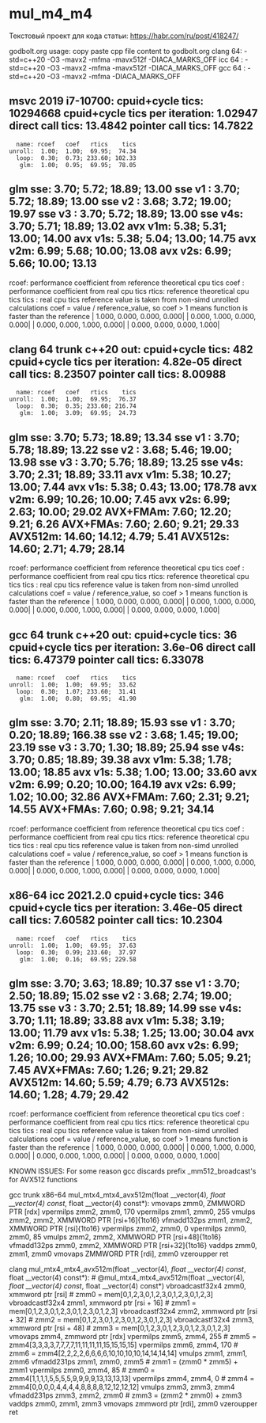# mul_m4_m4

Текстовый проект для кода статьи:
https://habr.com/ru/post/418247/

godbolt.org usage:
	copy paste cpp file content to godbolt.org
	clang 64: -std=c++20 -O3 -mavx2 -mfma -mavx512f -DIACA_MARKS_OFF
	icc 64  : -std=c++20 -O3 -mavx2 -mfma -mavx512f -DIACA_MARKS_OFF
	gcc 64  : -std=c++20 -O3 -mavx2 -mfma -DIACA_MARKS_OFF

msvc 2019 i7-10700:
cpuid+cycle tics: 10294668
cpuid+cycle tics per iteration: 1.02947
 direct call tics: 13.4842
pointer call tics: 14.7822
-----------------------------------------
      name: rcoef   coef   rtics    tics
    unroll:  1.00;  1.00;  69.95;  74.34
      loop:  0.30;  0.73; 233.60; 102.33
       glm:  1.00;  0.95;  69.95;  78.05
   glm sse:  3.70;  5.72;  18.89;  13.00
   sse v1 :  3.70;  5.72;  18.89;  13.00
   sse v2 :  3.68;  3.72;  19.00;  19.97
   sse v3 :  3.70;  5.72;  18.89;  13.00
   sse v4s:  3.70;  5.71;  18.89;  13.02
   avx v1m:  5.38;  5.31;  13.00;  14.00
   avx v1s:  5.38;  5.04;  13.00;  14.75
   avx v2m:  6.99;  5.68;  10.00;  13.08
   avx v2s:  6.99;  5.66;  10.00;  13.13
-----------------------------------------
rcoef: performance coefficient from reference theoretical cpu tics
coef : performance coefficient from real cpu tics
rtics: reference theoretical cpu tics
tics : real cpu tics
reference value is taken from non-simd unrolled calculations
coef = value / reference_value, so coef > 1 means function is faster than the reference
|  1.000,  0.000,  0.000,  0.000|
|  0.000,  1.000,  0.000,  0.000|
|  0.000,  0.000,  1.000,  0.000|
|  0.000,  0.000,  0.000,  1.000|


clang 64 trunk c++20 out:
cpuid+cycle tics: 482
cpuid+cycle tics per iteration: 4.82e-05
 direct call tics: 8.23507
pointer call tics: 8.00988
-----------------------------------------
      name: rcoef   coef   rtics    tics
    unroll:  1.00;  1.00;  69.95;  76.37
      loop:  0.30;  0.35; 233.60; 216.74
       glm:  1.00;  3.09;  69.95;  24.73
   glm sse:  3.70;  5.73;  18.89;  13.34
   sse v1 :  3.70;  5.78;  18.89;  13.22
   sse v2 :  3.68;  5.46;  19.00;  13.98
   sse v3 :  3.70;  5.76;  18.89;  13.25
   sse v4s:  3.70;  2.31;  18.89;  33.11
   avx v1m:  5.38; 10.27;  13.00;   7.44
   avx v1s:  5.38;  0.43;  13.00; 178.78
   avx v2m:  6.99; 10.26;  10.00;   7.45
   avx v2s:  6.99;  2.63;  10.00;  29.02
  AVX+FMAm:  7.60; 12.20;   9.21;   6.26
  AVX+FMAs:  7.60;  2.60;   9.21;  29.33
   AVX512m: 14.60; 14.12;   4.79;   5.41
   AVX512s: 14.60;  2.71;   4.79;  28.14
-----------------------------------------
rcoef: performance coefficient from reference theoretical cpu tics
coef : performance coefficient from real cpu tics
rtics: reference theoretical cpu tics
tics : real cpu tics
reference value is taken from non-simd unrolled calculations
coef = value / reference_value, so coef > 1 means function is faster than the reference
|  1.000,  0.000,  0.000,  0.000|
|  0.000,  1.000,  0.000,  0.000|
|  0.000,  0.000,  1.000,  0.000|
|  0.000,  0.000,  0.000,  1.000|

gcc 64 trunk c++20 out:
cpuid+cycle tics: 36
cpuid+cycle tics per iteration: 3.6e-06
 direct call tics: 6.47379
pointer call tics: 6.33078
-----------------------------------------
      name: rcoef   coef   rtics    tics
    unroll:  1.00;  1.00;  69.95;  33.62
      loop:  0.30;  1.07; 233.60;  31.41
       glm:  1.00;  0.80;  69.95;  41.90
   glm sse:  3.70;  2.11;  18.89;  15.93
   sse v1 :  3.70;  0.20;  18.89; 166.38
   sse v2 :  3.68;  1.45;  19.00;  23.19
   sse v3 :  3.70;  1.30;  18.89;  25.94
   sse v4s:  3.70;  0.85;  18.89;  39.38
   avx v1m:  5.38;  1.78;  13.00;  18.85
   avx v1s:  5.38;  1.00;  13.00;  33.60
   avx v2m:  6.99;  0.20;  10.00; 164.19
   avx v2s:  6.99;  1.02;  10.00;  32.86
  AVX+FMAm:  7.60;  2.31;   9.21;  14.55
  AVX+FMAs:  7.60;  0.98;   9.21;  34.14
-----------------------------------------
rcoef: performance coefficient from reference theoretical cpu tics
coef : performance coefficient from real cpu tics
rtics: reference theoretical cpu tics
tics : real cpu tics
reference value is taken from non-simd unrolled calculations
coef = value / reference_value, so coef > 1 means function is faster than the reference
|  1.000,  0.000,  0.000,  0.000|
|  0.000,  1.000,  0.000,  0.000|
|  0.000,  0.000,  1.000,  0.000|
|  0.000,  0.000,  0.000,  1.000|

x86-64 icc 2021.2.0
cpuid+cycle tics: 346
cpuid+cycle tics per iteration: 3.46e-05
 direct call tics: 7.60582
pointer call tics: 10.2304
-----------------------------------------
      name: rcoef   coef   rtics    tics
    unroll:  1.00;  1.00;  69.95;  37.63
      loop:  0.30;  0.99; 233.60;  37.97
       glm:  1.00;  0.16;  69.95; 229.58
   glm sse:  3.70;  3.63;  18.89;  10.37
   sse v1 :  3.70;  2.50;  18.89;  15.02
   sse v2 :  3.68;  2.74;  19.00;  13.75
   sse v3 :  3.70;  2.51;  18.89;  14.99
   sse v4s:  3.70;  1.11;  18.89;  33.88
   avx v1m:  5.38;  3.19;  13.00;  11.79
   avx v1s:  5.38;  1.25;  13.00;  30.04
   avx v2m:  6.99;  0.24;  10.00; 158.60
   avx v2s:  6.99;  1.26;  10.00;  29.93
  AVX+FMAm:  7.60;  5.05;   9.21;   7.45
  AVX+FMAs:  7.60;  1.26;   9.21;  29.82
   AVX512m: 14.60;  5.59;   4.79;   6.73
   AVX512s: 14.60;  1.28;   4.79;  29.42
-----------------------------------------
rcoef: performance coefficient from reference theoretical cpu tics
coef : performance coefficient from real cpu tics
rtics: reference theoretical cpu tics
tics : real cpu tics
reference value is taken from non-simd unrolled calculations
coef = value / reference_value, so coef > 1 means function is faster than the reference
|  1.000,  0.000,  0.000,  0.000|
|  0.000,  1.000,  0.000,  0.000|
|  0.000,  0.000,  1.000,  0.000|
|  0.000,  0.000,  0.000,  1.000|

KNOWN ISSUES:
For some reason gcc discards prefix _mm512_broadcast's for AVX512 functions

gcc trunk x86-64
mul_mtx4_mtx4_avx512m(float __vector(4)*, float __vector(4) const*, float __vector(4) const*):
  vmovaps zmm0, ZMMWORD PTR [rdx]
  vpermilps zmm2, zmm0, 170
  vpermilps zmm1, zmm0, 255
  vmulps zmm2, zmm2, XMMWORD PTR [rsi+16]{1to16}
  vfmadd132ps zmm1, zmm2, XMMWORD PTR [rsi]{1to16}
  vpermilps zmm2, zmm0, 0
  vpermilps zmm0, zmm0, 85
  vmulps zmm2, zmm2, XMMWORD PTR [rsi+48]{1to16}
  vfmadd132ps zmm0, zmm2, XMMWORD PTR [rsi+32]{1to16}
  vaddps zmm0, zmm1, zmm0
  vmovaps ZMMWORD PTR [rdi], zmm0
  vzeroupper
  ret

clang
mul_mtx4_mtx4_avx512m(float __vector(4)*, float __vector(4) const*, float __vector(4) const*): # @mul_mtx4_mtx4_avx512m(float __vector(4)*, float __vector(4) const*, float __vector(4) const*)
  vbroadcastf32x4 zmm0, xmmword ptr [rsi] # zmm0 = mem[0,1,2,3,0,1,2,3,0,1,2,3,0,1,2,3]
  vbroadcastf32x4 zmm1, xmmword ptr [rsi + 16] # zmm1 = mem[0,1,2,3,0,1,2,3,0,1,2,3,0,1,2,3]
  vbroadcastf32x4 zmm2, xmmword ptr [rsi + 32] # zmm2 = mem[0,1,2,3,0,1,2,3,0,1,2,3,0,1,2,3]
  vbroadcastf32x4 zmm3, xmmword ptr [rsi + 48] # zmm3 = mem[0,1,2,3,0,1,2,3,0,1,2,3,0,1,2,3]
  vmovaps zmm4, zmmword ptr [rdx]
  vpermilps zmm5, zmm4, 255 # zmm5 = zmm4[3,3,3,3,7,7,7,7,11,11,11,11,15,15,15,15]
  vpermilps zmm6, zmm4, 170 # zmm6 = zmm4[2,2,2,2,6,6,6,6,10,10,10,10,14,14,14,14]
  vmulps zmm1, zmm1, zmm6
  vfmadd231ps zmm1, zmm0, zmm5 # zmm1 = (zmm0 * zmm5) + zmm1
  vpermilps zmm0, zmm4, 85 # zmm0 = zmm4[1,1,1,1,5,5,5,5,9,9,9,9,13,13,13,13]
  vpermilps zmm4, zmm4, 0 # zmm4 = zmm4[0,0,0,0,4,4,4,4,8,8,8,8,12,12,12,12]
  vmulps zmm3, zmm3, zmm4
  vfmadd231ps zmm3, zmm2, zmm0 # zmm3 = (zmm2 * zmm0) + zmm3
  vaddps zmm0, zmm1, zmm3
  vmovaps zmmword ptr [rdi], zmm0
  vzeroupper
  ret
